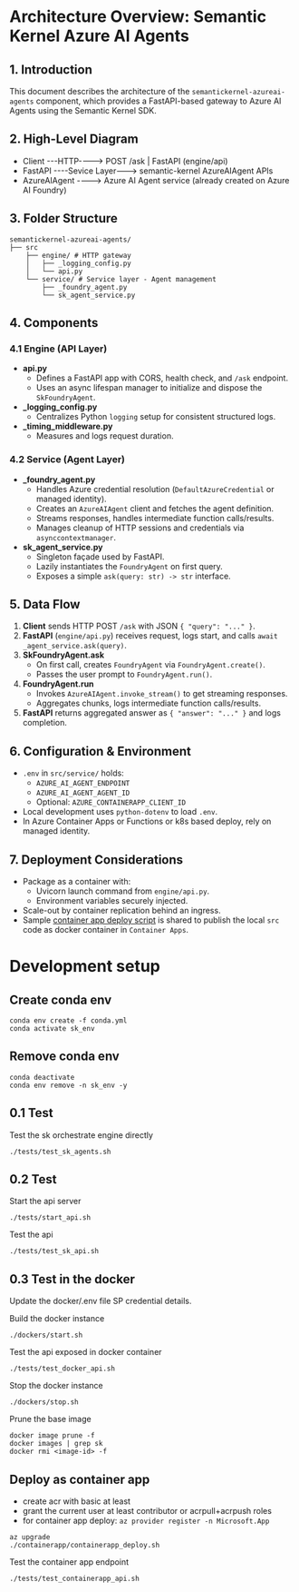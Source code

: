 # Architecture Overview: Semantic Kernel Azure AI Agents

## 1. Introduction
This document describes the architecture of the `semantickernel-azureai-agents` component, which provides a FastAPI-based gateway to Azure AI Agents using the Semantic Kernel SDK.

## 2. High-Level Diagram
- Client ---HTTP----> POST /ask | FastAPI (engine/api)
- FastAPI ----Sevice Layer---> semantic-kernel AzureAIAgent APIs
- AzureAIAgent ----> Azure AI Agent service (already created on Azure AI Foundry)

## 3. Folder Structure
```text
semantickernel-azureai-agents/
├── src
    ├── engine/ # HTTP gateway
    │   ├── _logging_config.py
    │   └── api.py
    └── service/ # Service layer - Agent management
        ├── _foundry_agent.py
        └── sk_agent_service.py
```

## 4. Components

### 4.1 Engine (API Layer)
- **api.py**  
  - Defines a FastAPI app with CORS, health check, and `/ask` endpoint.
  - Uses an async lifespan manager to initialize and dispose the `SkFoundryAgent`.
- **_logging_config.py**  
  - Centralizes Python `logging` setup for consistent structured logs.
- **_timing_middleware.py**  
  - Measures and logs request duration.

### 4.2 Service (Agent Layer)
- **_foundry_agent.py**  
  - Handles Azure credential resolution (`DefaultAzureCredential` or managed identity).
  - Creates an `AzureAIAgent` client and fetches the agent definition.
  - Streams responses, handles intermediate function calls/results.
  - Manages cleanup of HTTP sessions and credentials via `asynccontextmanager`.
- **sk_agent_service.py**  
  - Singleton façade used by FastAPI.
  - Lazily instantiates the `FoundryAgent` on first query.
  - Exposes a simple `ask(query: str) -> str` interface.

## 5. Data Flow

1. **Client** sends HTTP POST `/ask` with JSON `{ "query": "..." }`.
2. **FastAPI** (`engine/api.py`) receives request, logs start, and calls `await _agent_service.ask(query)`.
3. **SkFoundryAgent.ask**  
   - On first call, creates `FoundryAgent` via `FoundryAgent.create()`.
   - Passes the user prompt to `FoundryAgent.run()`.
4. **FoundryAgent.run**  
   - Invokes `AzureAIAgent.invoke_stream()` to get streaming responses.
   - Aggregates chunks, logs intermediate function calls/results.
5. **FastAPI** returns aggregated answer as `{ "answer": "..." }` and logs completion.

## 6. Configuration & Environment
- `.env` in `src/service/` holds:
  - `AZURE_AI_AGENT_ENDPOINT`
  - `AZURE_AI_AGENT_AGENT_ID`
  - Optional: `AZURE_CONTAINERAPP_CLIENT_ID`
- Local development uses `python-dotenv` to load `.env`.
- In Azure Container Apps or Functions or k8s based deploy, rely on managed identity.

## 7. Deployment Considerations
- Package as a container with:
  - Uvicorn launch command from `engine/api.py`.
  - Environment variables securely injected.
- Scale-out by container replication behind an ingress.
- Sample [container app deploy script](./containerapp/containerapp_deploy.sh) is shared to publish the local `src` code as docker container in `Container Apps`. 

# Development setup

## Create conda env
```
conda env create -f conda.yml
conda activate sk_env
```

## Remove conda env
```
conda deactivate
conda env remove -n sk_env -y
```

## 0.1 Test

Test the sk orchestrate engine directly
```
./tests/test_sk_agents.sh
```

## 0.2 Test

Start the api server
```
./tests/start_api.sh
```

Test the api
```
./tests/test_sk_api.sh
```

## 0.3 Test in the docker
Update the docker/.env file SP credential details.

Build the docker instance
```
./dockers/start.sh
```

Test the api exposed in docker container
```
./tests/test_docker_api.sh
```

Stop the docker instance
```
./dockers/stop.sh
```

Prune the base image
```
docker image prune -f
docker images | grep sk
docker rmi <image-id> -f
```

## Deploy as container app
- create acr with basic at least
- grant the current user at least contributor or acrpull+acrpush roles
- for container app deploy: `az provider register -n Microsoft.App`

```
az upgrade
./containerapp/containerapp_deploy.sh
```

Test the container app endpoint
```
./tests/test_containerapp_api.sh
```

